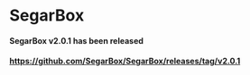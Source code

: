 # SegarBox

#### SegarBox v2.0.1 has been released
#### https://github.com/SegarBox/SegarBox/releases/tag/v2.0.1
